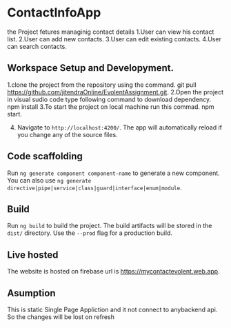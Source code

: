 # ContactInfoApp

the Project fetures managinig contact details
1.User can view his contact list.
2.User can add new contacts.
3.User can edit existing contacts.
4.User can search contacts.

## Workspace Setup and Developyment.

1.clone the project from the repository using the command.
git pull https://github.com/jitendraOnline/EvolentAssignment.git.
2.Open the project in visual sudio code type following command to download dependency.
npm install
3.To start the project on local machine run this commad.
npm start.

4. Navigate to `http://localhost:4200/`. The app will automatically reload if you change any of the source files.

## Code scaffolding

Run `ng generate component component-name` to generate a new component. You can also use `ng generate directive|pipe|service|class|guard|interface|enum|module`.

## Build

Run `ng build` to build the project. The build artifacts will be stored in the `dist/` directory. Use the `--prod` flag for a production build.

## Live hosted

The website is hosted on firebase url is https://mycontactevolent.web.app.

## Asumption

This is static Single Page Appliction and it not connect to anybackend api. So the changes will be lost on refresh

